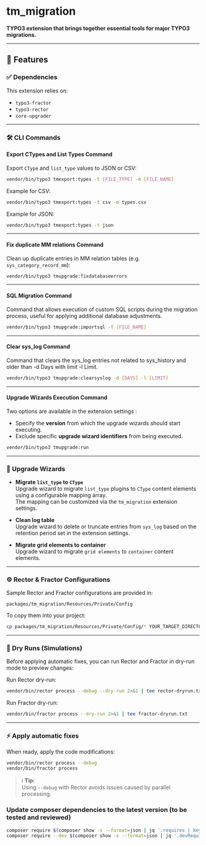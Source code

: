 
# tm_migration

**TYPO3 extension that brings together essential tools for major TYPO3 migrations.**

---

## 🚀 Features

### ✅ Dependencies

This extension relies on:

- `typo3-fractor`
- `typo3-rector`
- `core-upgrader`

---

### 🛠 CLI Commands

#### Export CTypes and List Types Command

Export `CType` and `list_type` values to JSON or CSV:

```bash
vendor/bin/typo3 tmexport:types -t [FILE_TYPE] -m [FILE_NAME]
```

Example for CSV:

```bash
vendor/bin/typo3 tmexport:types -t csv -m types.csv
```

Example for JSON:

```bash
vendor/bin/typo3 tmexport:types -t json
```

---

#### Fix duplicate MM relations Command

Clean up duplicate entries in MM relation tables (e.g. `sys_category_record_mm`):

```bash
vendor/bin/typo3 tmupgrade:fixdatabaseerrors
```

---

#### SQL Migration Command

Command that allows execution of custom SQL scripts during the migration process, useful for applying additional database adjustments.  

```bash
vendor/bin/typo3 tmupgrade:importsql -f [FILE_NAME]
```

---

#### Clear sys_log Command

Command that clears the sys_log entries not related to sys_history and older than -d Days with limit -l Limit.  

```bash
vendor/bin/typo3 tmupgrade:clearsyslog -d [DAYS] -l [LIMIT]
```

---

#### Upgrade Wizards Execution Command

Two options are available in the extension settings :
- Specify the **version** from which the upgrade wizards should start executing.
- Exclude specific **upgrade wizard identifiers** from being executed.

```bash
vendor/bin/typo3 tmupgrade:run
```

---

### 🧩 Upgrade Wizards

- **Migrate `list_type` to `CType`**  
  Upgrade wizard to migrate `list_type` plugins to `CType` content elements using a configurable mapping array.  
  The mapping can be customized via the `tm_migration` extension settings.

- **Clean log table**  
  Upgrade wizard to delete or truncate entries from `sys_log` based on the retention period set in the extension settings.

- **Migrate grid elements to container**  
  Upgrade wizard to migrate `grid elements` to `container` content elements.

---

### ⚙️ Rector & Fractor Configurations

Sample Rector and Fractor configurations are provided in:

```
packages/tm_migration/Resources/Private/Config
```

To copy them into your project:

```bash
cp packages/tm_migration/Resources/Private/Config/* YOUR_TARGET_DIRECTORY/
```

---

### 📝 Dry Runs (Simulations)

Before applying automatic fixes, you can run Rector and Fractor in dry-run mode to preview changes:

Run Rector dry-run:

```bash
vendor/bin/rector process --debug --dry-run 2>&1 | tee rector-dryrun.txt
```

Run Fractor dry-run:

```bash
vendor/bin/fractor process --dry-run 2>&1 | tee fractor-dryrun.txt
```

---

### ⚡ Apply automatic fixes

When ready, apply the code modifications:

```bash
vendor/bin/rector process --debug
vendor/bin/fractor process
```

> ℹ️ **Tip:**  
> Using `--debug` with Rector avoids issues caused by parallel processing.


### Update composer dependencies to the latest version (to be tested and reviewed)
```bash
composer require $(composer show -s --format=json | jq '.requires | keys | map(.+" ") | add' -r)
composer require --dev $(composer show -s --format=json | jq '.devRequires | keys | map(.+" ") | add' -r)
```
